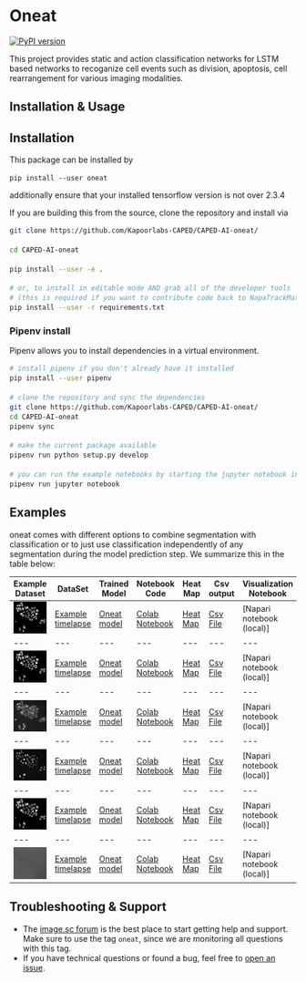 # Oneat

[![PyPI version](https://img.shields.io/pypi/v/oneat.svg)](https://pypi.org/project/oneat)


This project provides static and action classification networks for LSTM based networks to recoganize cell events such as division, apoptosis, cell rearrangement for various imaging modalities.



## Installation & Usage

## Installation
This package can be installed by 


`pip install --user oneat`

additionally ensure that your installed tensorflow version is not over 2.3.4

If you are building this from the source, clone the repository and install via

```bash
git clone https://github.com/Kapoorlabs-CAPED/CAPED-AI-oneat/

cd CAPED-AI-oneat

pip install --user -e .

# or, to install in editable mode AND grab all of the developer tools
# (this is required if you want to contribute code back to NapaTrackMater)
pip install --user -r requirements.txt
```


### Pipenv install

Pipenv allows you to install dependencies in a virtual environment.

```bash
# install pipenv if you don't already have it installed
pip install --user pipenv

# clone the repository and sync the dependencies
git clone https://github.com/Kapoorlabs-CAPED/CAPED-AI-oneat/
cd CAPED-AI-oneat
pipenv sync

# make the current package available
pipenv run python setup.py develop

# you can run the example notebooks by starting the jupyter notebook inside the virtual env
pipenv run jupyter notebook
```

## Examples

oneat comes with different options to combine segmentation with classification or to just use classification independently of any segmentation during the model prediction step. We summarize this in the table below:

| Example Dataset   | DataSet | Trained Model | Notebook Code | Heat Map  | Csv output  | Visualization Notebook |
| --- |--- | --- |--- | --- |--- |--- |
| <img src="https://github.com/Kapoorlabs-CAPED/CAPED-AI-oneat/blob/main/images/ch_0_crop.png"  title="Low Contrast DPC (Digital Phase Contrast)" width="200">| [Example timelapse](https://zenodo.org/record/6371249/files/20210904_TL2%20-%20R05-C03-F0_ch_0.tif)| [Oneat model]() | [Colab Notebook]() |[Heat Map]() |[Csv File]()  | [Napari notebook (local)]|
| --- | --- |--- | --- |--- | --- |--- |--- |
| <img src="https://github.com/Kapoorlabs-CAPED/CAPED-AI-oneat/blob/main/images/ch_1_crop.png"  title="High Contrast DPC (Digital Phase Contrast)" width="200">| [Example timelapse](https://zenodo.org/record/6371249/files/20210904_TL2%20-%20R05-C03-F0_ch_1.tif)| [Oneat model]() | [Colab Notebook]() |[Heat Map]() |[Csv File]()  | [Napari notebook (local)]|
| --- | --- |--- | --- |--- | --- |--- |--- |
| <img src="https://github.com/Kapoorlabs-CAPED/CAPED-AI-oneat/blob/main/images/ch_3_crop.png"  title="EGFP-α-tubulin" width="200">| [Example timelapse](https://zenodo.org/record/6371249/files/20210904_TL2%20-%20R05-C03-F0_ch_3.tif)| [Oneat model]() | [Colab Notebook]() |[Heat Map]() |[Csv File]()  | [Napari notebook (local)]|
| --- | --- |--- | --- |--- | --- |--- |--- |
| <img src="https://github.com/Kapoorlabs-CAPED/CAPED-AI-oneat/blob/main/images/ch_4_crop.png"  title="mCherry-H2B" width="200">| [Example timelapse](https://zenodo.org/record/6371249/files/20210904_TL2%20-%20R05-C03-F0_ch_4.tif)| [Oneat model]() | [Colab Notebook]() |[Heat Map]() |[Csv File]()  | [Napari notebook (local)]|
| --- | --- |--- | --- |--- | --- |--- |--- |
| <img src="https://github.com/Kapoorlabs-CAPED/CAPED-AI-oneat/blob/main/images/ch_5_crop.png"  title="Flou" width="200">| [Example timelapse](https://zenodo.org/record/6371249/files/20210904_TL2%20-%20R05-C03-F0_ch_5.tif)| [Oneat model]() | [Colab Notebook]() |[Heat Map]() |[Csv File]()  | [Napari notebook (local)]|
| --- | --- |--- | --- |--- | --- |--- |--- |
| <img src="https://github.com/Kapoorlabs-CAPED/CAPED-AI-oneat/blob/main/images/ch_2_crop.png"  title="Brightfield" width="200">| [Example timelapse](https://zenodo.org/record/6371249/files/20210904_TL2%20-%20R05-C03-F0_ch_2.tif)| [Oneat model]() | [Colab Notebook]() |[Heat Map]() |[Csv File]()  | [Napari notebook (local)]|
## Troubleshooting & Support

- The [image.sc forum](https://forum.image.sc/tag/oneat) is the best place to start getting help and support. Make sure to use the tag `oneat`, since we are monitoring all questions with this tag.
- If you have technical questions or found a bug, feel free to [open an issue](https://github.com/Kapoorlabs-CAPED/CAPED-AI-oneat/issues).

